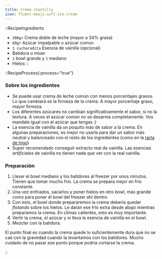 ```yaml
---
title: Crema chantilly
icon: fluent-emoji:soft-ice-cream 
---
```


::RecipeIngredients
- `300gr` Crema doble de leche (mayor a 34% grasa)
- `60gr` Azúcar impalpable o azúcar común
- `1 cucharadita` Esencia de vainilla (opcional)
- Batidora o mixer
- `1` bowl grande y `1` mediano
- Hielos
::

::RecipeProcess{:process="true"}
### Sobre los ingredientes

- Se puede usar crema de leche común con menos porcentajes grasos. Lo que cambiará es la firmeza de la crema. A mayor porcentaje graso, mayor firmeza.
- Los diferentes azúcares no cambian significativamente el sabor, si no la textura. A veces el azúcar común no se desarma completamente. Vos mandale igual con el azúcar que tengas :\)
- La esencia de vainilla da un poquito más de sabor a la crema. En algunas preparaciones, es mejor no usarla para dar un sabor más neutral y balanceado con el resto de los ingredientes (como en la [tarta de higo](/recetas/tarta-de-higo))
- Super recomendado conseguir extracto real de vainilla. Las esencias _artificiales_ de vainilla no tienen nada que ver con la real vainilla.

### Preparación

1. Llevar el bowl mediano y los batidores al freezer por unos minutos. Tienen que tomar mucho frío. La crema se prepara mejor en frío constante.
2. Una vez enfriados, sacarlos y poner hielos en otro bowl, más grande como para poner el bowl del freezer ahí dentro.
3. Con esto, el bowl donde prepararemos la crema debería quedar _flotando_ sobre los hielos. Le darán ese frío extra desde abajo mientras preparamos la crema. En clímas calientes, esto es muy importante.
4. Vertir la crema, el azúcar y si lleva la esencia de vainilla en el bowl. 
5. Mezclar con la batidora.

El punto final es cuando la crema quede lo suficientemente dura que no se cae con la gravedad cuando la levantamos con los batidores. Mucho cuidado de no pasar ese punto porque podría cortarse la crema.

::

